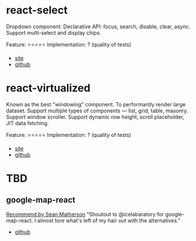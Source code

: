 # react-select

Dropdown component.
Declarative API: focus, search, disable, clear, async.
Support multi-select and display chips.

Feature: ⭐⭐⭐⭐⭐
Implementation: ? (quality of tests)

- [site](http://jedwatson.github.io/react-select/)
- [github](https://github.com/JedWatson/react-select)



# react-virtualized

Known as the best "windowing" component.
To performantly render large dataset.
Support multiple types of components — list, grid, table, masonry.
Support window scroller.
Support dynamic row height, scroll placeholder, JIT data fetching.

Feature: ⭐⭐⭐⭐⭐
Implementation: ? (quality of tests)

- [site](https://bvaughn.github.io/react-virtualized)
- [github](https://github.com/bvaughn/react-virtualized)



# TBD

## google-map-react

[Recommend by Sean Matherson](https://twitter.com/controlplusb/status/863873483142574084)
"Shoutout to @icelabaratory for google-map-react. I almost tore what's left of my hair out with the alternatives."

- [github](https://github.com/istarkov/google-map-react)
